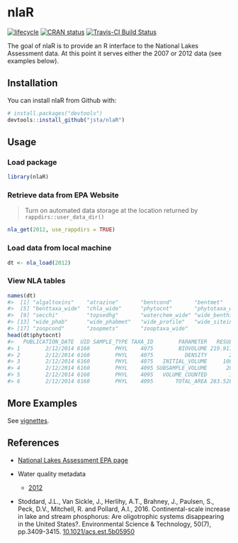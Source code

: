 
<!-- README.md is generated from README.Rmd. Please edit that file -->
nlaR
====

[![lifecycle](https://img.shields.io/badge/lifecycle-stable-brightgreen.svg)](https://www.tidyverse.org/lifecycle/#stable) [![CRAN status](http://www.r-pkg.org/badges/version/nlaR)](https://cran.r-project.org/package=nlaR) [![Travis-CI Build Status](https://travis-ci.org/jsta/nlaR.svg?branch=master)](https://travis-ci.org/jsta/nlaR)

The goal of nlaR is to provide an R interface to the National Lakes Assessment data. At this point it serves either the 2007 or 2012 data (see examples below).

Installation
------------

You can install nlaR from Github with:

``` r
# install.packages("devtools")
devtools::install_github("jsta/nlaR")
```

Usage
-----

### Load package

``` r
library(nlaR)
```

### Retrieve data from EPA Website

> Turn on automated data storage at the location returned by `rappdirs::user_data_dir()`

``` r
nla_get(2012, use_rappdirs = TRUE)
```

### Load data from local machine

``` r
dt <- nla_load(2012)
```

### View NLA tables

``` r
names(dt)
#>  [1] "algaltoxins"    "atrazine"       "bentcond"       "bentmet"       
#>  [5] "benttaxa_wide"  "chla_wide"      "phytocnt"       "phytotaxa_wide"
#>  [9] "secchi"         "topsedhg"       "waterchem_wide" "wide_benthic"  
#> [13] "wide_phab"      "wide_phabmet"   "wide_profile"   "wide_siteinfo" 
#> [17] "zoopcond"       "zoopmets"       "zooptaxa_wide"
head(dt$phytocnt)
#>   PUBLICATION_DATE  UID SAMPLE_TYPE TAXA_ID        PARAMETER   RESULT
#> 1        2/12/2014 6160        PHYL    4075        BIOVOLUME 219.9113
#> 2        2/12/2014 6160        PHYL    4075          DENSITY       25
#> 3        2/12/2014 6160        PHYL    4075   INITIAL_VOLUME     1080
#> 4        2/12/2014 6160        PHYL    4095 SUBSAMPLE_VOLUME      200
#> 5        2/12/2014 6160        PHYL    4095   VOLUME_COUNTED       10
#> 6        2/12/2014 6160        PHYL    4095       TOTAL_AREA 283.5287
```

More Examples
-------------

See [vignettes](https://jsta.github.io/nlaR/articles).

References
----------

-   [National Lakes Assessment EPA page](https://www.epa.gov/national-aquatic-resource-surveys/nla)

-   Water quality metadata
    -   [2012](https://www.epa.gov/sites/production/files/2016-12/nla2012_waterchem_meta.txt)
-   Stoddard, J.L., Van Sickle, J., Herlihy, A.T., Brahney, J., Paulsen, S., Peck, D.V., Mitchell, R. and Pollard, A.I., 2016. Continental-scale increase in lake and stream phosphorus: Are oligotrophic systems disappearing in the United States?. Environmental Science & Technology, 50(7), pp.3409-3415. [10.1021/acs.est.5b05950](https://doi.org/10.1021/acs.est.5b05950)
